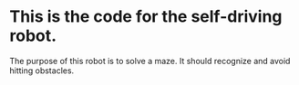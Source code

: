 # This is the code for the self-driving robot.
The purpose of this robot is to solve a maze. It should recognize and avoid hitting obstacles. 
